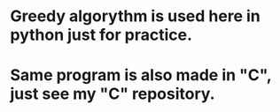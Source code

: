 # Greedy algorythm is used here in python just for practice.
# Same program is also made in "C", just see my "C" repository.
